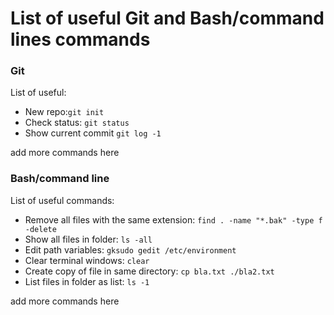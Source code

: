 # List of useful Git and Bash/command lines commands

### Git

List of useful:

- New repo:`git init`
- Check status: `git status`
- Show current commit `git log -1`

add more commands here

### Bash/command line

List of useful commands:

- Remove all files with the same extension: `find . -name "*.bak" -type f -delete`
- Show all files in folder: `ls -all`
- Edit path variables: `gksudo gedit /etc/environment`
- Clear terminal windows: `clear`
- Create copy of file in same directory: `cp bla.txt ./bla2.txt`
- List files in folder as list: `ls -1`

add more commands here

